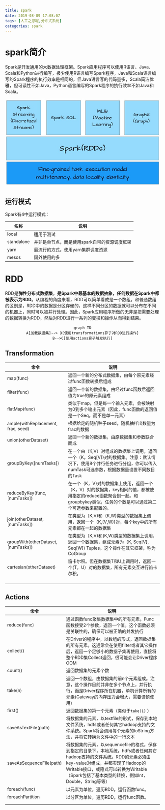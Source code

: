 ```yaml
---
title: spark
date: 2019-08-09 17:08:07
tags: [人工之恩呢,分布式系统]
categories: spark
---
```


# spark简介

Spark是开发通用的大数据处理框架。Spark应用程序可以使用R语言、Java、Scala和Python进行编写，极少使用R语言编写Spark程序，Java和Scala语言编写的Spark程序的执行效率是相同的，但Java语言写的代码量多，Scala简洁优雅，但可读性不如Java，Python语言编写的Spark程序的执行效率不如Java和Scala。

![img](spark/76738fed8d7a40e7f3f646f73a61e8bd.jpg)

<!--more-->

## 运行模式

Spark有4中运行模式：

| 名称       | 说明                                          |
| ---------- | --------------------------------------------- |
| local      | 适用于测试                                    |
| standalone | 并非是单节点，而是使用spark自带的资源调度框架 |
| yarn       | 最流行的方式，使用yarn集群调度资源            |
| mesos      | 国外使用的多                                  |

# RDD

RDD是**弹性分布式数据集**，**是Spark中最基本的数据抽象，任何数据在Spark中都被表示为RDD**。从编程的角度来看，RDD可以简单看成是一个数组。和普通数组的区别是，RDD中的数据是分区存储的，这样不同分区的数据就可以分布在不同的机器上，同时可以被并行处理。因此，Spark应用程序所做的无非是把需要处理的数据转换为RDD，然后对RDD进行一系列的变换和操作从而得到结果。

<center>

```mermaid
graph TD
A[加载数据集]--> B[使用transformations算子对RDD进行操作]
B-->C[使用actions算子触发执行]
```

</center>

## Transformation

| 命令                                | 说明                                                         |
| ----------------------------------- | ------------------------------------------------------------ |
| map(func)                           | 返回一个新的分布式数据集，由每个原元素经过func函数转换后组成 |
| filter(func)                        | 返回一个新的数据集，由经过func函数后返回值为true的原元素组成 |
| flatMap(func)                       | 类似于map，但是每一个输入元素，会被映射为0到多个输出元素（因此，func函数的返回值是一个Seq，而不是单一元素） |
| ample(withReplacement, frac, seed)  | 根据给定的随机种子seed，随机抽样出数量为frac的数据           |
| union(otherDataset)                 | 返回一个新的数据集，由原数据集和参数联合而成                 |
| groupByKey([numTasks])              | 在一个由（K,V）对组成的数据集上调用，返回一个（K，Seq[V])对的数据集。注意：默认情况下，使用8个并行任务进行分组，你可以传入numTask可选参数，根据数据量设置不同数目的Task |
| reduceByKey(func, [numTasks])       | 在一个（K，V)对的数据集上使用，返回一个（K，V）对的数据集，key相同的值，都被使用指定的reduce函数聚合到一起。和groupbykey类似，任务的个数是可以通过第二个可选参数来配置的。 |
| join(otherDataset, [numTasks])      | 在类型为（K,V)和（K,W)类型的数据集上调用，返回一个（K,(V,W))对，每个key中的所有元素都在一起的数据集 |
| groupWith(otherDataset, [numTasks]) | 在类型为（K,V)和(K,W)类型的数据集上调用，返回一个数据集，组成元素为（K, Seq[V], Seq[W]) Tuples。这个操作在其它框架，称为CoGroup |
| cartesian(otherDataset)             | 笛卡尔积。但在数据集T和U上调用时，返回一个(T，U）对的数据集，所有元素交互进行笛卡尔积。 |
|                                     |                                                              |
|                                     |                                                              |
|                                     |                                                              |
|                                     |                                                              |



## Actions

| 命令                     | 说明                                                         |
| ------------------------ | ------------------------------------------------------------ |
| reduce(func)             | 通过函数func聚集数据集中的所有元素。Func函数接受2个参数，返回一个值。这个函数必须是关联性的，确保可以被正确的并发执行 |
| collect()                | 在Driver的程序中，以数组的形式，返回数据集的所有元素。这通常会在使用filter或者其它操作后，返回一个足够小的数据子集再使用，直接将整个RDD集Collect返回，很可能会让Driver程序OOM |
| count()                  | 返回数据集的元素个数                                         |
| take(n)                  | 返回一个数组，由数据集的前n个元素组成。注意，这个操作目前并非在多个节点上，并行执行，而是Driver程序所在机器，单机计算所有的元素(Gateway的内存压力会增大，需要谨慎使用） |
| first()                  | 返回数据集的第一个元素（类似于`take(1)`  ）                  |
| saveAsTextFile(path)     | 将数据集的元素，以textfile的形式，保存到本地文件系统，hdfs或者任何其它hadoop支持的文件系统。Spark将会调用每个元素的toString方法，并将它转换为文件中的一行文本 |
| saveAsSequenceFile(path) | 将数据集的元素，以sequencefile的格式，保存到指定的目录下，本地系统，hdfs或者任何其它hadoop支持的文件系统。RDD的元素必须由key-value对组成，并都实现了Hadoop的Writable接口，或隐式可以转换为Writable（Spark包括了基本类型的转换，例如Int，Double，String等等） |
| foreach(func)            | 以元素为单位，遍历RDD，运行函数func。                        |
| foreachPartition         | 以分区为单位，遍历RDD，运行func函数。                        |
|                          |                                                              |
|                          |                                                              |

